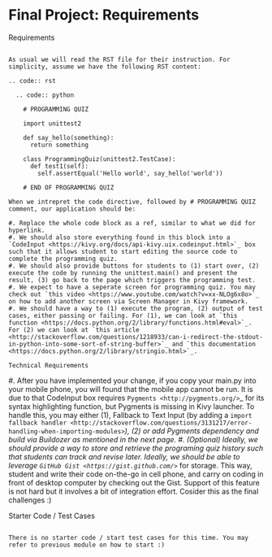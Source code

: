 Final Project: Requirements
===========================

Requirements
~~~~~~~~~~~~

As usual we will read the RST file for their instruction. For simplicity, assume we have the following RST content:

.. code:: rst

  .. code:: python
  
    # PROGRAMMING QUIZ
    
    import unittest2
    
    def say_hello(something):
      return something
    
    class ProgrammingQuiz(unittest2.TestCase):
      def test1(self):
        self.assertEqual('Hello world', say_hello('world'))
      
    # END OF PROGRAMMING QUIZ

When we intrepret the code directive, followed by # PROGRAMMING QUIZ comment, our application should be:

#. Replace the whole code block as a ref, similar to what we did for hyperlink.
#. We should also store everything found in this block into a `CodeInput <https://kivy.org/docs/api-kivy.uix.codeinput.html>`_ box such that it allows student to start editing the source code to complete the programming quiz.
#. We should also provide buttons for students to (1) start over, (2) execute the code by running the unittest.main() and present the result, (3) go back to the page which triggers the programming test.
#. We expect to have a seperate screen for programming quiz. You may check out `this video <https://www.youtube.com/watch?v=xx-NLOg6x8o>`_ on how to add another screen via Screen Manager in Kivy framework.
#. We should have a way to (1) execute the program, (2) output of test cases, either passing or failing. For (1), we can look at `this function <https://docs.python.org/2/library/functions.html#eval>`_. For (2) we can look at `this article <http://stackoverflow.com/questions/1218933/can-i-redirect-the-stdout-in-python-into-some-sort-of-string-buffer>`_ and `this documentation <https://docs.python.org/2/library/stringio.html>`_.

Technical Requirements
~~~~~~~~~~~~~~~~~~~~~~

#. After you have implemented your change, if you copy your main.py into your mobile phone, you will found that the mobile app cannot be run. It is due to that CodeInput box requires `Pygments <http://pygments.org/>`_ for its syntax highlighting function, but Pygments is missing in Kivy launcher. To handle this, you may either (1), Fallback to Text Input (by adding a `import fallback handler <http://stackoverflow.com/questions/3131217/error-handling-when-importing-modules>`_), (2) or add Pygments dependency and build via Buildozer as mentioned in the next page.
#. (Optional) Ideally, we should provide a way to store and retrieve the programing quiz history such that students can track and revise later. Ideally, we should be able to leverage `GitHub Gist <https://gist.github.com/>`_ for storage. This way, student and write their code on-the-go in cell phone, and carry on coding in front of desktop computer by checking out the Gist. Support of this feature is not hard but it involves a bit of integration effort. Cosider this as the final challenges :)

Starter Code / Test Cases
~~~~~~~~~~~~~~~~~~~~~~~~~

There is no starter code / start test cases for this time. You may refer to previous module on how to start :)
